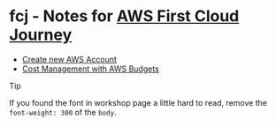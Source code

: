 # fcj - Notes for [AWS First Cloud Journey]

- [Create new AWS Account](000001.md)
- [Cost Management with AWS Budgets](000007.md)

> [!TIP]
> If you found the font in workshop page a little hard to read, remove the `font-weight: 300` of the `body`.

[AWS First Cloud Journey]: https://cloudjourney.awsstudygroup.com/

